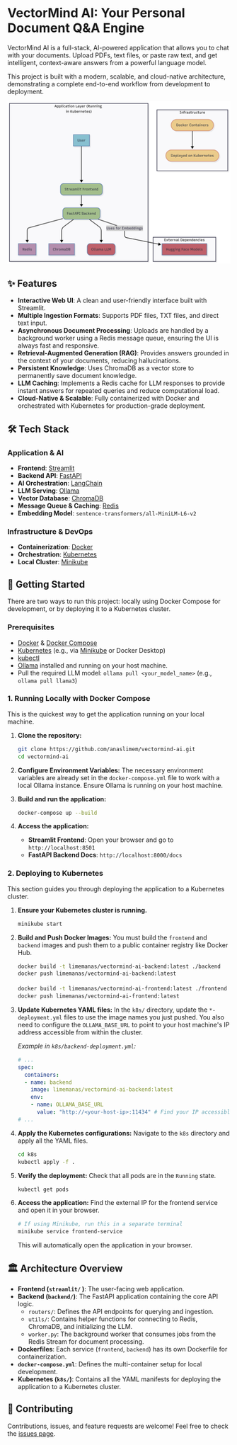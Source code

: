 # VectorMind AI: Your Personal Document Q&A Engine

VectorMind AI is a full-stack, AI-powered application that allows you to chat with your documents. Upload PDFs, text files, or paste raw text, and get intelligent, context-aware answers from a powerful language model.

This project is built with a modern, scalable, and cloud-native architecture, demonstrating a complete end-to-end workflow from development to deployment.


![Architecture Diagram](./architecture_diagram.png)

## ✨ Features

*   **Interactive Web UI**: A clean and user-friendly interface built with Streamlit.
*   **Multiple Ingestion Formats**: Supports PDF files, TXT files, and direct text input.
*   **Asynchronous Document Processing**: Uploads are handled by a background worker using a Redis message queue, ensuring the UI is always fast and responsive.
*   **Retrieval-Augmented Generation (RAG)**: Provides answers grounded in the context of your documents, reducing hallucinations.
*   **Persistent Knowledge**: Uses ChromaDB as a vector store to permanently save document knowledge.
*   **LLM Caching**: Implements a Redis cache for LLM responses to provide instant answers for repeated queries and reduce computational load.
*   **Cloud-Native & Scalable**: Fully containerized with Docker and orchestrated with Kubernetes for production-grade deployment.

## 🛠️ Tech Stack

### Application & AI
*   **Frontend**: [Streamlit](https://streamlit.io/ )
*   **Backend API**: [FastAPI](https://fastapi.tiangolo.com/ )
*   **AI Orchestration**: [LangChain](https://www.langchain.com/ )
*   **LLM Serving**: [Ollama](https://ollama.com/ )
*   **Vector Database**: [ChromaDB](https://www.trychroma.com/ )
*   **Message Queue & Caching**: [Redis](https://redis.io/ )
*   **Embedding Model**: `sentence-transformers/all-MiniLM-L6-v2`

### Infrastructure & DevOps
*   **Containerization**: [Docker](https://www.docker.com/ )
*   **Orchestration**: [Kubernetes](https://kubernetes.io/ )
*   **Local Cluster**: [Minikube](https://minikube.sigs.k8s.io/docs/ )

## 🚀 Getting Started

There are two ways to run this project: locally using Docker Compose for development, or by deploying it to a Kubernetes cluster.

### Prerequisites

*   [Docker](https://docs.docker.com/get-docker/ ) & [Docker Compose](https://docs.docker.com/compose/install/ )
*   [Kubernetes](https://kubernetes.io/docs/setup/ ) (e.g., via [Minikube](https://minikube.sigs.k8s.io/docs/start/ ) or Docker Desktop)
*   [kubectl](https://kubernetes.io/docs/tasks/tools/install-kubectl/ )
*   [Ollama](https://ollama.com/ ) installed and running on your host machine.
*   Pull the required LLM model: `ollama pull <your_model_name>` (e.g., `ollama pull llama3`)

### 1. Running Locally with Docker Compose

This is the quickest way to get the application running on your local machine.

1.  **Clone the repository:**
    ```bash
    git clone https://github.com/anaslimem/vectormind-ai.git
    cd vectormind-ai
    ```

2.  **Configure Environment Variables:**
    The necessary environment variables are already set in the `docker-compose.yml` file to work with a local Ollama instance. Ensure Ollama is running on your host machine.

3.  **Build and run the application:**
    ```bash
    docker-compose up --build
    ```

4.  **Access the application:**
    *   **Streamlit Frontend**: Open your browser and go to `http://localhost:8501`
    *   **FastAPI Backend Docs**: `http://localhost:8000/docs`

### 2. Deploying to Kubernetes

This section guides you through deploying the application to a Kubernetes cluster.

1.  **Ensure your Kubernetes cluster is running.**
    ```bash
    minikube start
    ```

2.  **Build and Push Docker Images:**
    You must build the `frontend` and `backend` images and push them to a public container registry like Docker Hub.
    ```bash
    docker build -t limemanas/vectormind-ai-backend:latest ./backend
    docker push limemanas/vectormind-ai-backend:latest

    docker build -t limemanas/vectormind-ai-frontend:latest ./frontend
    docker push limemanas/vectormind-ai-frontend:latest
    ```

3.  **Update Kubernetes YAML files:**
    In the `k8s/` directory, update the `*-deployment.yml` files to use the image names you just pushed. You also need to configure the `OLLAMA_BASE_URL` to point to your host machine's IP address accessible from within the cluster.

    *Example in `k8s/backend-deployment.yml`:*
    ```yaml
    # ...
    spec:
      containers:
      - name: backend
        image: limemanas/vectormind-ai-backend:latest
        env:
        - name: OLLAMA_BASE_URL
          value: "http://<your-host-ip>:11434" # Find your IP accessible from Minikube
    # ...
    ```

4.  **Apply the Kubernetes configurations:**
    Navigate to the `k8s` directory and apply all the YAML files.
    ```bash
    cd k8s
    kubectl apply -f .
    ```

5.  **Verify the deployment:**
    Check that all pods are in the `Running` state.
    ```bash
    kubectl get pods
    ```

6.  **Access the application:**
    Find the external IP for the frontend service and open it in your browser.
    ```bash
    # If using Minikube, run this in a separate terminal
    minikube service frontend-service
    ```
    This will automatically open the application in your browser.

## 🏛️ Architecture Overview

*   **Frontend (`streamlit/` )**: The user-facing web application.
*   **Backend (`backend/`)**: The FastAPI application containing the core API logic.
    *   `routers/`: Defines the API endpoints for querying and ingestion.
    *   `utils/`: Contains helper functions for connecting to Redis, ChromaDB, and initializing the LLM.
    *   `worker.py`: The background worker that consumes jobs from the Redis Stream for document processing.
*   **Dockerfiles**: Each service (`frontend`, `backend`) has its own Dockerfile for containerization.
*   **`docker-compose.yml`**: Defines the multi-container setup for local development.
*   **Kubernetes (`k8s/`)**: Contains all the YAML manifests for deploying the application to a Kubernetes cluster.

## 🤝 Contributing

Contributions, issues, and feature requests are welcome! Feel free to check the [issues page](https://github.com/anaslimem/vectormind-ai/issues ).
